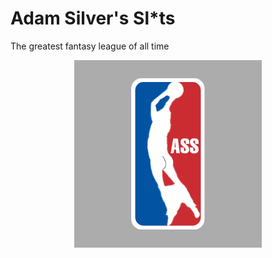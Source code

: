 # Adam Silver's Sl*ts
The greatest fantasy league of all time

<div align="center">
  <img src="images/logo.PNG" alt="Alt text" width="300" title="Optional title">
</div>
